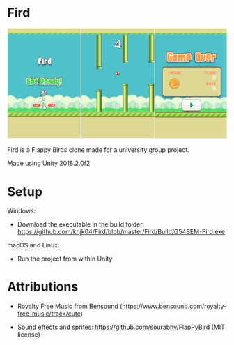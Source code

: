 # Fird

![Gameplay screenshots](media/showcase.png)

Fird is a Flappy Birds clone made for a university group project.

Made using Unity 2018.2.0f2

# Setup

Windows:
- Download the executable in the build folder: https://github.com/knjk04/Fird/blob/master/Fird/Build/G54SEM-Fird.exe

macOS and Linux:
- Run the project from within Unity

# Attributions
- Royalty Free Music from Bensound (https://www.bensound.com/royalty-free-music/track/cute)

- Sound effects and sprites: https://github.com/sourabhv/FlapPyBird (MIT license)
